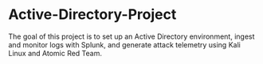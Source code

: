 # Active-Directory-Project
The goal of this project is to set up an Active Directory environment, ingest and monitor logs with Splunk, and generate attack telemetry using Kali Linux and Atomic Red Team. 
